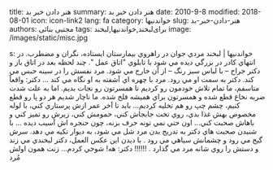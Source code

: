 title: هنر دادن خبر بد
summary: هنر دادن خبر بد
date: 2010-9-8
modified: 2018-08-01
icon:  icon-link2
lang: fa
category: خواندنیها
slug: هنر-دادن-خبر-بد
authors: مجتبی بنائی
tags: برای‌لبخند,خواندنیها,لبخند
image: /images/static/misc.jpg

s: خواندنیها | لبخند  مردي جوان در راهروي بيمارستان ايستاده، نگران و مضطرب. در انتهاي کادر در بزرگي ديده مي شود با تابلوي "اتاق عمل ".  چند لحظه بعد در اتاق باز و دکتر جراح – با لباس سبز رنگ – از آن خارج مي شود. مرد نفسش را در سينه حبس مي کند. دکتر به سمت او مي رود. مرد با چهره اي آشفته به او نگاه مي کند ...  دکتر: واقعاً متاسفم، ما تمام تلاش خودمون رو کرديم تا همسرتون رو نجات بديم. اما به علت شدت ضربه نخاع قطع شده و همسرتون براي هميشه فلج شده. ما ناچار شديم هر دو پا رو قطع کنيم، چشم چپ رو هم تخليه کرديم... بايد تا آخر عمر ازش پرستاري کني، با لوله مخصوص بهش غذا بدي، روي تخت جابجاش کني، حمومش کني، زيرش رو تميز کني و باهاش صحبت کني... اون حتي نمي تونه حرف بزنه، چون حنجره اش آسيب ديده ...  با شنيدن صحبت هاي دکتر به تدريج بدن مرد شل مي شود، به ديوار تکيه مي دهد. سرش گيج مي رود و چشمانش سياهي مي رود .  با ديدن اين عکس العمل، دکتر لبخندي مي زند و دستش را روي شانه مرد مي گذارد .  !!!!!! دکتر: هه! شوخي کردم... زنت همون اولش مُرد
